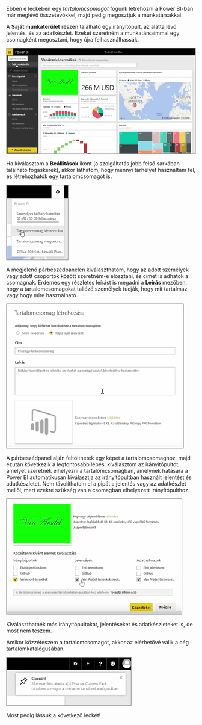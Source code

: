 Ebben e leckében egy *tartalomcsomagot* fogunk létrehozni a Power BI-ban már meglévő összetevőkkel, majd pedig megosztjuk a munkatársakkal. 

A **Saját munkaterület** részen található egy irányítópult, az alatta lévő jelentés, és az adatkészlet. Ezeket szeretném a munkatársaimmal egy csomagként megosztani, hogy újra felhasználhassák.

![Megosztás és együttműködés a Power BI-ban](./media/6-2-create-content-packs/pbi_learn06_02myworkspacenohilite.png)

Ha kiválasztom a **Beállítások** ikont (a szolgáltatás jobb felső sarkában található fogaskerék), akkor láthatom, hogy mennyi tárhelyet használtam fel, és létrehozhatok egy tartalomcsomagot is.

![Megosztás és együttműködés a Power BI-ban](./media/6-2-create-content-packs/pbi_learn06_02options.png)

A megjelenő párbeszédpanelen kiválaszthatom, hogy az adott személyek vagy adott csoportok között szeretném-e elosztani, és címet is adhatok a csomagnak. Érdemes egy részletes leírást is megadni a **Leírás** mezőben, hogy a tartalomcsomagokat tallózó személyek tudják, hogy mit tartalmaz, vagy hogy mire használható.

![Megosztás és együttműködés a Power BI-ban](./media/6-2-create-content-packs/pbi_learn06_02create_contpktop.png)

A párbeszédpanel alján feltölthetek egy képet a tartalomcsomaghoz, majd ezután következik a legfontosabb lépés: kiválasztom az irányítópultot, amelyet szeretnék elhelyezni a tartalomcsomagban, amelynek hatására a Power BI automatikusan kiválasztja az irányítópultban használt jelentést és adatkészletet. Nem távolíthatom el a pipát a jelentés vagy az adatkészlet mellől, mert ezekre szükség van a csomagban elhelyezett irányítópulthoz.

![Megosztás és együttműködés a Power BI-ban](./media/6-2-create-content-packs/pbi_learn06_02create_contpk2ndhalf.png)

Kiválaszthatnék más irányítópultokat, jelentéseket és adatkészleteket is, de most nem teszem.

Amikor közzéteszem a tartalomcsomagot, akkor az elérhetővé válik a cég tartalomkatalógusában.

![Megosztás és együttműködés a Power BI-ban](./media/6-2-create-content-packs/pbi_learn06_02contpksuccess.png)

Most pedig lássuk a következő leckét!

